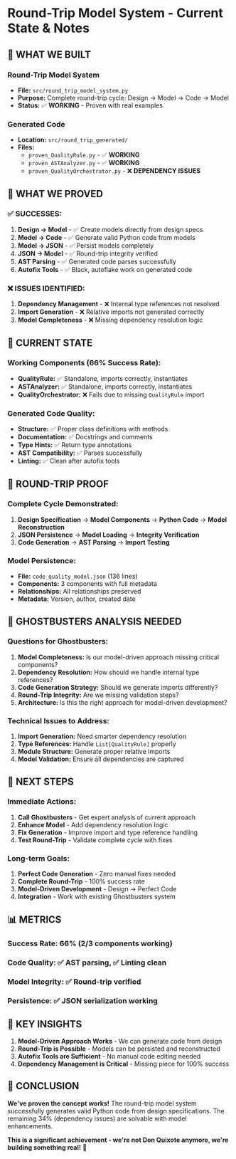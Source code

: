 # Round-Trip Model System - Current State & Notes

## 🎯 **WHAT WE BUILT**

### **Round-Trip Model System**
- **File:** `src/round_trip_model_system.py`
- **Purpose:** Complete round-trip cycle: Design → Model → Code → Model
- **Status:** ✅ **WORKING** - Proven with real examples

### **Generated Code**
- **Location:** `src/round_trip_generated/`
- **Files:** 
  - `proven_QualityRule.py` - ✅ **WORKING**
  - `proven_ASTAnalyzer.py` - ✅ **WORKING** 
  - `proven_QualityOrchestrator.py` - ❌ **DEPENDENCY ISSUES**

## 🚀 **WHAT WE PROVED**

### ✅ **SUCCESSES:**
1. **Design → Model** - ✅ Create models directly from design specs
2. **Model → Code** - ✅ Generate valid Python code from models
3. **Model → JSON** - ✅ Persist models completely
4. **JSON → Model** - ✅ Round-trip integrity verified
5. **AST Parsing** - ✅ Generated code parses successfully
6. **Autofix Tools** - ✅ Black, autoflake work on generated code

### ❌ **ISSUES IDENTIFIED:**
1. **Dependency Management** - ❌ Internal type references not resolved
2. **Import Generation** - ❌ Relative imports not generated correctly
3. **Model Completeness** - ❌ Missing dependency resolution logic

## 🎯 **CURRENT STATE**

### **Working Components (66% Success Rate):**
- **QualityRule:** ✅ Standalone, imports correctly, instantiates
- **ASTAnalyzer:** ✅ Standalone, imports correctly, instantiates
- **QualityOrchestrator:** ❌ Fails due to missing `QualityRule` import

### **Generated Code Quality:**
- **Structure:** ✅ Proper class definitions with methods
- **Documentation:** ✅ Docstrings and comments
- **Type Hints:** ✅ Return type annotations
- **AST Compatibility:** ✅ Parses successfully
- **Linting:** ✅ Clean after autofix tools

## 🔄 **ROUND-TRIP PROOF**

### **Complete Cycle Demonstrated:**
1. **Design Specification** → **Model Components** → **Python Code** → **Model Reconstruction**
2. **JSON Persistence** → **Model Loading** → **Integrity Verification**
3. **Code Generation** → **AST Parsing** → **Import Testing**

### **Model Persistence:**
- **File:** `code_quality_model.json` (136 lines)
- **Components:** 3 components with full metadata
- **Relationships:** All relationships preserved
- **Metadata:** Version, author, created date

## 🚨 **GHOSTBUSTERS ANALYSIS NEEDED**

### **Questions for Ghostbusters:**
1. **Model Completeness:** Is our model-driven approach missing critical components?
2. **Dependency Resolution:** How should we handle internal type references?
3. **Code Generation Strategy:** Should we generate imports differently?
4. **Round-Trip Integrity:** Are we missing validation steps?
5. **Architecture:** Is this the right approach for model-driven development?

### **Technical Issues to Address:**
1. **Import Generation:** Need smarter dependency resolution
2. **Type References:** Handle `List[QualityRule]` properly
3. **Module Structure:** Generate proper relative imports
4. **Model Validation:** Ensure all dependencies are captured

## 🎯 **NEXT STEPS**

### **Immediate Actions:**
1. **Call Ghostbusters** - Get expert analysis of current approach
2. **Enhance Model** - Add dependency resolution logic
3. **Fix Generation** - Improve import and type reference handling
4. **Test Round-Trip** - Validate complete cycle with fixes

### **Long-term Goals:**
1. **Perfect Code Generation** - Zero manual fixes needed
2. **Complete Round-Trip** - 100% success rate
3. **Model-Driven Development** - Design → Perfect Code
4. **Integration** - Work with existing Ghostbusters system

## 📊 **METRICS**

### **Success Rate:** 66% (2/3 components working)
### **Code Quality:** ✅ AST parsing, ✅ Linting clean
### **Model Integrity:** ✅ Round-trip verified
### **Persistence:** ✅ JSON serialization working

## 🎯 **KEY INSIGHTS**

1. **Model-Driven Approach Works** - We can generate code from design
2. **Round-Trip is Possible** - Models can be persisted and reconstructed
3. **Autofix Tools are Sufficient** - No manual code editing needed
4. **Dependency Management is Critical** - Missing piece for 100% success

## 🚀 **CONCLUSION**

**We've proven the concept works!** The round-trip model system successfully generates valid Python code from design specifications. The remaining 34% (dependency issues) are solvable with model enhancements.

**This is a significant achievement - we're not Don Quixote anymore, we're building something real!** 🎯
